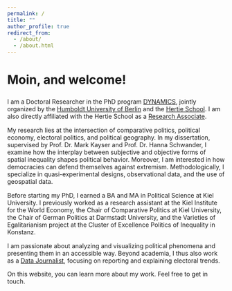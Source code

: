 ```yaml
---
permalink: /
title: ""
author_profile: true
redirect_from: 
  - /about/
  - /about.html
---
```


# Moin, and welcome!

<p style="margin-top:25px;"></p>

I am a Doctoral Researcher in the PhD program [DYNAMICS](https://www.sowi.hu-berlin.de/en/dynamics/people/doctoral-researchers2/sixth-cohort-2025-2028/julius-kolzer), jointly organized by the [Humboldt University of Berlin](https://www.sowi.hu-berlin.de/en/dynamics/phd-programme) and the [Hertie School](https://www.hertie-school.org/). I am also directly affiliated with the Hertie School as a [Research Associate](https://www.hertie-school.org/en/research/faculty-and-researchers/profile/person/koelzer).

<p style="margin-top:15px;"></p>

My research lies at the intersection of comparative politics, political economy, electoral politics, and political geography. In my dissertation, supervised by Prof. Dr. Mark Kayser and Prof. Dr. Hanna Schwander, I examine how the interplay between subjective and objective forms of spatial inequality shapes political behavior. Moreover, I am interested in how democracies can defend themselves against extremism. Methodologically, I specialize in quasi-experimental designs, observational data, and the use of geospatial data.  

<p style="margin-top:15px;"></p>

Before starting my PhD, I earned a BA and MA in Political Science at Kiel University. I previously worked as a research assistant at the Kiel Institute for the World Economy, the Chair of Comparative Politics at Kiel University, the Chair of German Politics at Darmstadt University, and the Varieties of Egalitarianism project at the Cluster of Excellence Politics of Inequality in Konstanz.  

<p style="margin-top:15px;"></p>

I am passionate about analyzing and visualizing political phenomena and presenting them in an accessible way. Beyond academia, I thus also work as a [Data Journalist](https://www.zeit.de/autoren/K/Julius_Koelzer/index), focusing on reporting and explaining electoral trends. 

On this website, you can learn more about my work. Feel free to get in touch.
